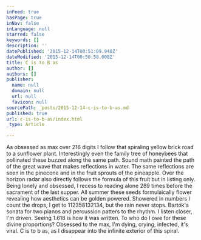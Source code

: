 ```yaml
---
inFeed: true
hasPage: true
inNav: false
inLanguage: null
starred: false
keywords: []
description: ''
datePublished: '2015-12-14T00:51:09.940Z'
dateModified: '2015-12-14T00:50:58.008Z'
title: C is to B as
author: []
authors: []
publisher:
  name: null
  domain: null
  url: null
  favicon: null
sourcePath: _posts/2015-12-14-c-is-to-b-as.md
published: true
url: c-is-to-b-as/index.html
_type: Article

---
```

As obsessed as max over 216 digits I follow that spiraling yellow brick road to a sunflower plant. Interestingly even the family tree of honeybees that pollinated these buzzed along the same path. Sound math painted the path of the great wave that makes reflections in water. The same reflections are seen in the pinecone and in the fruit sprouts of the pineapple. Over the horizon radar also directly follows the formula of this fruit but in listing only. Being lonely and obsessed, I recess to reading alone 289 times before the sacrament of the last supper. All summer these seeds formulaically flower revealing how aesthetics can be golden powered. Showered in numbers I count the drops, I get to 112358132134, but the rain never stops. Bartók's sonata for two pianos and percussion patters to the rhythm. I listen closer, I'm driven. Seeing 1.618 is how it was written. To who do I owe for these divine proportions? Obsessed to the max, I'm dying, crying, infected, it's viral. C is to b as, as I disappear into the infinite exterior of this spiral.